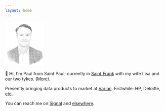 ```yaml
---
layout: home
---
```


<!-- Google Tag Manager (noscript) -->
<noscript><iframe src="https://www.googletagmanager.com/ns.html?id=GTM-MMZNFRB"
height="0" width="0" style="display:none;visibility:hidden"></iframe></noscript>
<!-- End Google Tag Manager (noscript) -->

<img src="/assets/og/pmb.sketch.png" width="25%" height="25%">

👋 Hi, I'm Paul from Saint Paul; currently in [Saint Frank](/places/) with my wife Lisa and our two tykes. [(More)](/infobox/).

Presently bringing data products to market at <a href="https://varian.com" target="_blank">Varian</a>. Erstwhile: HP, Deloitte, [etc.](/cv/)

You can reach me on <a href="https://signal.org" target="_blank">Signal</a> and [elsewhere](/contact/).